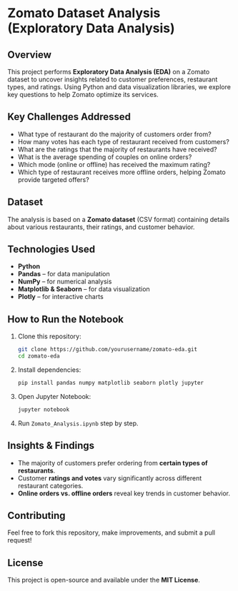 # Zomato Dataset Analysis (Exploratory Data Analysis)

## Overview
This project performs **Exploratory Data Analysis (EDA)** on a Zomato dataset to uncover insights related to customer preferences, restaurant types, and ratings. Using Python and data visualization libraries, we explore key questions to help Zomato optimize its services.

## Key Challenges Addressed
- What type of restaurant do the majority of customers order from?
- How many votes has each type of restaurant received from customers?
- What are the ratings that the majority of restaurants have received?
- What is the average spending of couples on online orders?
- Which mode (online or offline) has received the maximum rating?
- Which type of restaurant receives more offline orders, helping Zomato provide targeted offers?

## Dataset
The analysis is based on a **Zomato dataset** (CSV format) containing details about various restaurants, their ratings, and customer behavior.

## Technologies Used
- **Python**
- **Pandas** – for data manipulation
- **NumPy** – for numerical analysis
- **Matplotlib & Seaborn** – for data visualization
- **Plotly** – for interactive charts

## How to Run the Notebook
1. Clone this repository:
   ```bash
   git clone https://github.com/yourusername/zomato-eda.git
   cd zomato-eda
   ```
2. Install dependencies:
   ```bash
   pip install pandas numpy matplotlib seaborn plotly jupyter
   ```
3. Open Jupyter Notebook:
   ```bash
   jupyter notebook
   ```
4. Run `Zomato_Analysis.ipynb` step by step.

## Insights & Findings
- The majority of customers prefer ordering from **certain types of restaurants**.
- Customer **ratings and votes** vary significantly across different restaurant categories.
- **Online orders vs. offline orders** reveal key trends in customer behavior.

## Contributing
Feel free to fork this repository, make improvements, and submit a pull request!

## License
This project is open-source and available under the **MIT License**.

